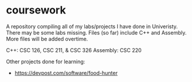 # coursework

A repository compiling all of my labs/projects I have done in Univeristy.  There may be some labs missing.  Files (so far) include C++ and Assembly.  More files will be added overtime.

C++: CSC 126, CSC 211, & CSC 326
Assembly: CSC 220

Other projects done for learning:

- https://devpost.com/software/food-hunter
